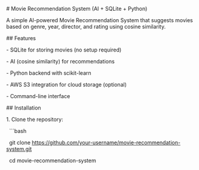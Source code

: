 \# Movie Recommendation System (AI + SQLite + Python)



A simple AI-powered Movie Recommendation System that suggests movies based on genre, year, director, and rating using cosine similarity.



\## Features



\- SQLite for storing movies (no setup required)

\- AI (cosine similarity) for recommendations

\- Python backend with scikit-learn

\- AWS S3 integration for cloud storage (optional)

\- Command-line interface



\## Installation



1\. Clone the repository:

&nbsp;  ```bash

&nbsp;  git clone https://github.com/your-username/movie-recommendation-system.git

&nbsp;  cd movie-recommendation-system

